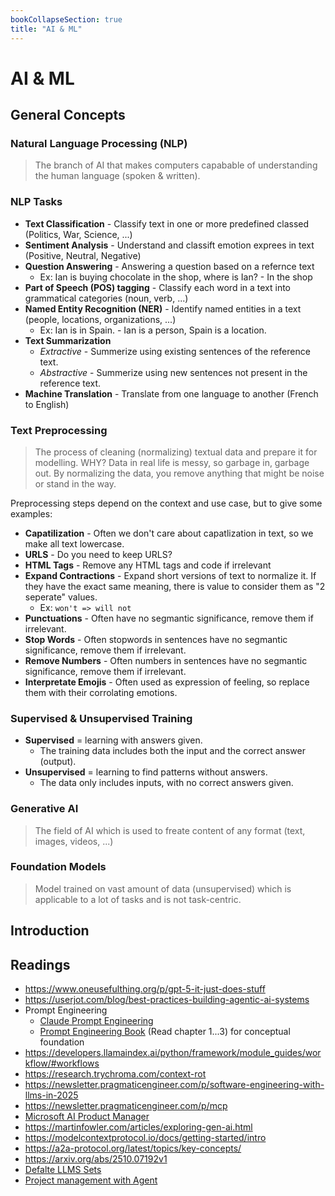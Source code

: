 ```yaml
---
bookCollapseSection: true
title: "AI & ML"
---
```

# AI & ML

## General Concepts

### Natural Language Processing (NLP)
> The branch of AI that makes computers capabable of understanding the human language (spoken & written).

### NLP Tasks

* **Text Classification** - Classify text in one or more predefined classed (Politics, War, Science, ...)
* **Sentiment Analysis** - Understand and classift emotion exprees in text (Positive, Neutral, Negative)
* **Question Answering** - Answering a question based on a refernce text
    * Ex: Ian is buying chocolate in the shop, where is Ian? - In the shop
* **Part of Speech (POS) tagging** - Classify each word in a text into grammatical categories (noun, verb, ...)
* **Named Entity Recognition (NER)** - Identify named entities in a text (people, locations, organizations, ...)
    * Ex: Ian is in Spain. - Ian is a person, Spain is a location.
* **Text Summarization**
    * *Extractive* - Summerize using existing sentences of the reference text.
    * *Abstractive* - Summerize using new sentences not present in the reference text.
* **Machine Translation** - Translate from one language to another (French to English)

### Text Preprocessing
> The process of cleaning (normalizing) textual data and prepare it for modelling. 
> WHY? Data in real life is messy, so garbage in, garbage out.
> By normalizing the data, you remove anything that might be noise or stand in the way.

Preprocessing steps depend on the context and use case, but to give some examples:

* **Capatilization** - Often we don't care about capatlization in text, so we make all text lowercase.
* **URLS** - Do you need to keep URLS?
* **HTML Tags** - Remove any HTML tags and code if irrelevant
* **Expand Contractions** - Expand short versions of text to normalize it. If they have the exact same meaning, there is value to consider them as "2 seperate" values.
    * Ex: `won't => will not` 
* **Punctuations** - Often have no segmantic significance, remove them if irrelevant.
* **Stop Words** - Often stopwords in sentences have no segmantic significance, remove them if irrelevant.
* **Remove Numbers** - Often numbers in sentences have no segmantic significance, remove them if irrelevant.
* **Interpretate Emojis** - Often used as expression of feeling, so replace them with their corrolating emotions.

### Supervised & Unsupervised Training

* **Supervised** = learning with answers given.
    * The training data includes both the input and the correct answer (output).
* **Unsupervised** = learning to find patterns without answers.
    * The data only includes inputs, with no correct answers given.

### Generative AI
> The field of AI which is used to freate content of any format (text, images, videos, ...)

### Foundation Models
> Model trained on vast amount of data (unsupervised) which is applicable to a lot of tasks and is not task-centric.



## Introduction




## Readings

* https://www.oneusefulthing.org/p/gpt-5-it-just-does-stuff
* https://userjot.com/blog/best-practices-building-agentic-ai-systems
* Prompt Engineering
  * [Claude Prompt Engineering](https://docs.claude.com/en/docs/build-with-claude/prompt-engineering/overview)
  * [Prompt Engineering Book](https://www.oreilly.com/library/view/prompt-engineering-for/9781098153427/) (Read chapter 1...3) for conceptual foundation
* https://developers.llamaindex.ai/python/framework/module_guides/workflow/#workflows
* https://research.trychroma.com/context-rot
* https://newsletter.pragmaticengineer.com/p/software-engineering-with-llms-in-2025
* https://newsletter.pragmaticengineer.com/p/mcp
* [Microsoft AI Product Manager](https://www.coursera.org/professional-certificates/microsoft-ai-product-manager/paidmedia)
* https://martinfowler.com/articles/exploring-gen-ai.html
* https://modelcontextprotocol.io/docs/getting-started/intro
* https://a2a-protocol.org/latest/topics/key-concepts/
* https://arxiv.org/abs/2510.07192v1
* [Defalte LLMS Sets](https://www.scalarlm.com/blog/llm-deflate-extracting-llms-into-datasets/)
* [Project management with Agent](https://github.com/MrLesk/Backlog.md)


